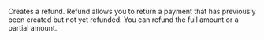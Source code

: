 Creates a refund. Refund allows you to return a payment that has previously been created but not yet refunded. You can refund the full amount or a partial amount.
